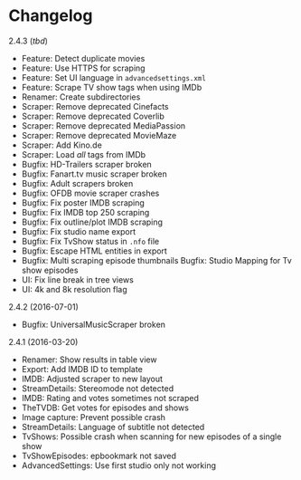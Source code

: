 # Changelog

2.4.3 (*tbd*)

 - Feature: Detect duplicate movies
 - Feature: Use HTTPS for scraping
 - Feature: Set UI language in `advancedsettings.xml`
 - Feature: Scrape TV show tags when using IMDb
 - Renamer: Create subdirectories
 - Scraper: Remove deprecated Cinefacts
 - Scraper: Remove deprecated Coverlib
 - Scraper: Remove deprecated MediaPassion
 - Scraper: Remove deprecated MovieMaze
 - Scraper: Add Kino.de
 - Scraper: Load *all* tags from IMDb
 - Bugfix: HD-Trailers scraper broken
 - Bugfix: Fanart.tv music scraper broken
 - Bugfix: Adult scrapers broken
 - Bugfix: OFDB movie scraper crashes
 - Bugfix: Fix poster IMDB scraping
 - Bugfix: Fix IMDB top 250 scraping
 - Bugfix: Fix outline/plot IMDB scraping
 - Bugfix: Fix studio name export
 - Bugfix: Fix TvShow status in `.nfo` file
 - Bugfix: Escape HTML entities in export
 - Bugfix: Multi scraping episode thumbnails
   Bugfix: Studio Mapping for Tv show episodes
 - UI: Fix line break in tree views
 - UI: 4k and 8k resolution flag

2.4.2 (2016-07-01)

 - Bugfix: UniversalMusicScraper broken

2.4.1 (2016-03-20)

 - Renamer: Show results in table view
 - Export: Add IMDB ID to template
 - IMDB: Adjusted scraper to new layout
 - StreamDetails: Stereomode not detected
 - IMDB: Rating and votes sometimes not scraped
 - TheTVDB: Get votes for episodes and shows
 - Image capture: Prevent possible crash
 - StreamDetails: Language of subtitle not detected
 - TvShows: Possible crash when scanning for new episodes of a single show
 - TvShowEpisodes: epbookmark not saved
 - AdvancedSettings: Use first studio only not working
